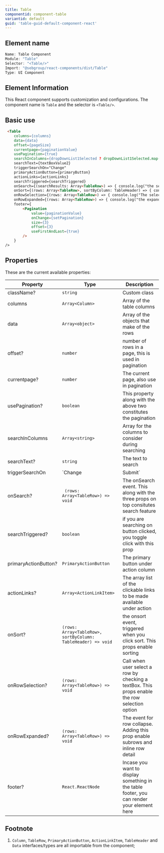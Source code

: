 ```yaml
---
title: Table
componentid: component-table
variantid: default
guid: 'table-guid-default-component-react'
---
```


## Element name
```javascript
Name: Table Component
Module: "Table"
Selector: "<Table/>"
Import: "@sebgroup/react-components/dist/Table"
Type: UI Component
```

## Element Information 
This React component supports customization and configurations. The component name is `Table` and the selector is `<Table/>`.

## Basic use
```html
 <Table
    columns={columns}
    data={data}
    offset={pageSize}
    currentpage={paginationValue}
    usePagination={true}
    searchInColumns={dropDownList1Selected ? dropDownList1Selected.map((item: DropdownItem) => item.value) : []}
    searchText={textBoxValue2}
    triggerSearchOn="Change"
    primaryActionButton={primaryButton}
    actionLinks={actionLinks}
    searchTriggered={searchTriggered}
    onSearch={(searchResults: Array<TableRow>) => { console.log("the search is now ", searchResults); }}
    onSort={(rows: Array<TableRow>, sortByColumn: TableHeader) => { console.log("The sorted rows are ", rows); }}
    onRowSelection={(rows: Array<TableRow>) => { console.log("The selected rows are ", rows); }}
    onRowExpanded={(rows: Array<TableRow>) => { console.log("the expanded ros are ", rows); }}
    footer={
        <Pagination
            value={paginationValue}
            onChange={setPagination}
            size={3}
            offset={3}
            useFirstAndLast={true}
        />
    }
/>
```

## Properties
These are the current available properties:

| Property             | Type                                                         | Description                                                                                   |
|----------------------|--------------------------------------------------------------|-----------------------------------------------------------------------------------------------|
| className?           | `string`                                                     | Custom class                                                                                  |
| columns              | `Array<Column>`                                              | Array of the table columns                                                                    |
| data                 | `Array<object>`                                              | Array of the objects that make of the rows                                                    |
| offset?              | `number`                                                     | number of rows in a page, this is used in pagination                                          |
| currentpage?         | `number`                                                     | The current page, also use in pagination                                                      |
| usePagination?       | `boolean`                                                    | This property along with the above two constitutes the pagination                             |
| searchInColumns      | `Array<string>`                                              | Array for the columns to consider during searching                                            |
| searchText?          | `string`                                                     | The text to search                                                                            |
| triggerSearchOn      | `Change | Submit`                                            | During search, you can either trigger search on Submit or onChange                            |
| onSearch?            | ` (rows: Array<TableRow>) => void`                           | The onSearch event. This along with the three props on top consitutes search feature          |
| searchTriggered?     | `boolean`                                                    | if you are searching on button clicked, you toggle click with this prop                       |
| primaryActionButton? | `PrimaryActionButton`                                        | The primary button under action column                                                        |
| actionLinks?         | `Array<ActionLinkItem>`                                      | The array list of the clickable links to be made available under action                       |
| onSort?              | `(rows: Array<TableRow>, sortByColumn: TableHeader) => void` | the onsort event, triggered when you click sort. This props enable sorting                    |
| onRowSelection?      | `(rows: Array<TableRow>) => void`                            | Call when user select a row by checking a textBox. This props enable the row selection option |
| onRowExpanded?       | `(rows: Array<TableRow>) => void`                            | The event for row collapse. Adding this prop enable subrows and inline row detail             |
| footer?              | `React.ReactNode`                                            | Incase you want to display something in the table footer, you can render your element here    |

## Footnote
1. `Column`, `TableRow`, `PrimaryActionButton`, `ActionLinkItem`, `TableHeader` and `Data` interfaces/types are all importable from the component;


